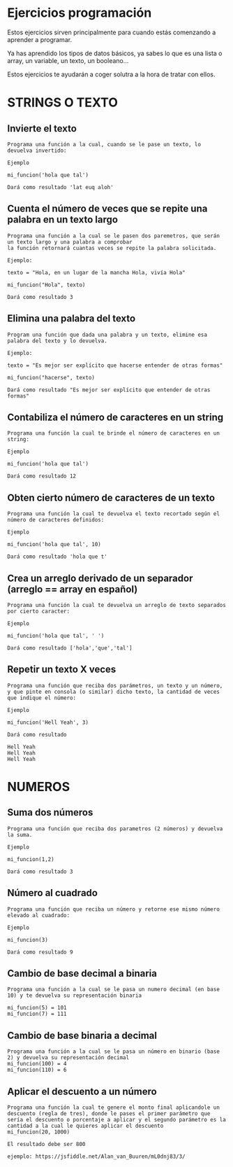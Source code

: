 # Ejercicios programación

Estos ejercicios sirven principalmente para cuando estás comenzando a aprender a programar.

Ya has aprendido los tipos de datos básicos, ya sabes lo que es una lista o array, un variable, un texto, un booleano...

Estos ejercicios te ayudarán a coger solutra a la hora de tratar con ellos.

# STRINGS O TEXTO

## Invierte el texto

```
Programa una función a la cual, cuando se le pase un texto, lo devuelva invertido:

Ejemplo

mi_funcion('hola que tal')

Dará como resultado 'lat euq aloh'
```

## Cuenta el número de veces que se repite una palabra en un texto largo

```
Programa una función a la cual se le pasen dos paremetros, que serán un texto largo y una palabra a comprobar
la función retornará cuantas veces se repite la palabra solicitada.

Ejemplo:

texto = "Hola, en un lugar de la mancha Hola, vivía Hola"

mi_funcion("Hola", texto)

Dará como resultado 3
```

## Elimina una palabra del texto

```
Program una función que dada una palabra y un texto, elimine esa palabra del texto y lo devuelva.

Ejemplo:

texto = "Es mejor ser explícito que hacerse entender de otras formas"

mi_funcion("hacerse", texto)

Dará como resultado "Es mejor ser explícito que entender de otras formas"
```

## Contabiliza el número de caracteres en un string

```
Programa una función la cual te brinde el número de caracteres en un string:

Ejemplo

mi_funcion('hola que tal')

Dará como resultado 12
```
## Obten cierto número de caracteres de un texto

```
Programa una función la cual te devuelva el texto recortado según el número de caracteres definidos:

Ejemplo

mi_funcion('hola que tal', 10)

Dará como resultado 'hola que t'
```
## Crea un arreglo derivado de un separador (arreglo == array en español)

```
Programa una función la cual te devuelva un arreglo de texto separados por cierto caracter:

Ejemplo

mi_funcion('hola que tal', ' ')

Dará como resultado ['hola','que','tal']
```

## Repetir un texto X veces

```
Programa una función que reciba dos parámetros, un texto y un número, y que pinte en consola (o similar) dicho texto, la cantidad de veces que indique el número:

Ejemplo

mi_funcion('Hell Yeah', 3)

Dará como resultado

Hell Yeah
Hell Yeah
Hell Yeah

```

# NUMEROS

## Suma dos números

```
Programa una función que reciba dos parametros (2 números) y devuelva la suma.

Ejemplo

mi_funcion(1,2)

Dará como resultado 3
```

## Número al cuadrado

```
Programa una función que reciba un número y retorne ese mismo número elevado al cuadrado:

Ejemplo

mi_funcion(3)

Dará como resultado 9
```

## Cambio de base decimal a binaria
```
Programa una función a la cual se le pasa un numero decimal (en base 10) y te devuelva su representación binaria

mi_funcion(5) = 101
mi_funcion(7) = 111
```

## Cambio de base binaria a decimal
```
Programa una función a la cual se le pasa un número en binario (base 2) y devuelva su representación decimal
mi_funcion(100) = 4
mi_funcion(110) = 6
``` 

## Aplicar el descuento a un número
```
Programa una función la cual te genere el monto final aplicandole un descuento (regla de tres), donde le pases el primer parámetro que sería el descuento o porcentaje a aplicar y el segundo parámetro es la cantidad a la cual le quieres aplicar el descuento
mi_funcion(20, 1000) 

El resultado debe ser 800

ejemplo: https://jsfiddle.net/Alan_van_Buuren/mL0dnj83/3/
``` 
